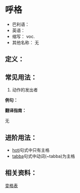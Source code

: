 # 呼格

- 巴利语： 
- 英语： 
- 缩写： voc.
- 其他名称： 无

## 定义：

## 常见用法：

1. 动作的发出者<br>

**例句：**

**翻译指南：**

无

## 进阶用法：

- [hoti](hoti.md)句式中只有主格
- [tabba](tabba.md)句式中动词(~tabba)为主格

## 相关资料：

[变格表](ending-table.md)
